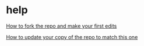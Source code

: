 # help

[How to fork the repo and make your first edits](editing-the-repo.md)

[How to update your copy of the repo to match this one](syncing-repo.md)

